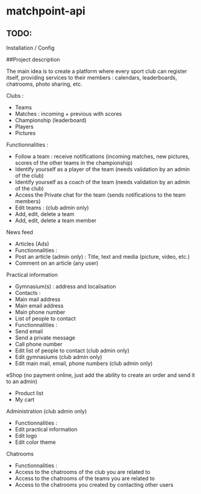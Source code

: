 # matchpoint-api

## TODO:
Installation / Config

##Project description

The main idea is to create a platform where every sport club can register itself, providing services to their members : calendars, leaderboards, chatrooms, photo sharing, etc.


Clubs :
* Teams
* Matches : incoming + previous with scores
* Championship (leaderboard)
* Players 
* Pictures


Functionnalities :
* Follow a team : receive notifications (incoming matches, new pictures, scores of the other teams in the championship)
* Identify yourself as a player of the team (needs validation by an admin of the club)
* Identify yourself as a coach of the team (needs validation by an admin of the club)
* Access the Private chat for the team (sends notifications to the team members)
* Edit teams : (club admin only)
* Add, edit, delete a team
* Add, edit, delete a team member


News feed 
* Articles
(Ads)
* Functionnalities :
* Post an article (admin only) : Title, text and media (picture, video, etc.) 
* Comment on an article (any user)


Practical information
* Gymnasium(s) : address and localisation
* Contacts :
* Main mail address
* Main email address
* Main phone number
* List of people to contact
* Functionnalities :
* Send email
* Send a private message
* Call phone number
* Edit list of people to contact (club admin only)
* Edit gymnasiums (club admin only)
* Edit main mail, email, phone numbers (club admin only)


eShop (no payment online, just add the ability to create an order and send it to an admin)
* Product list
* My cart


Administration (club admin only)
* Functionnalities :
* Edit practical information
* Edit logo
* Edit color theme


Chatrooms
* Functionnalities :
* Access to the chatrooms of the club you are related to
* Access to the chatrooms of the teams you are related to
* Access to the chatrooms you created by contacting other users